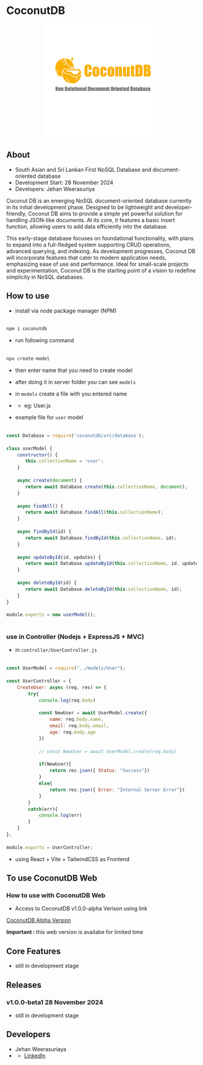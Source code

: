 # CoconutDB

<p align="center">
  <img src="./assest/CoconutDBnobg.png" alt="Alt text" height="300">
</p>


## About

- South Asian and Sri Lankan First NoSQL Database and document-oriented database
- Development Start: 28 November 2024
- Developers: Jehan Weerasuriya


Coconut DB is an emerging NoSQL document-oriented database currently in its initial development phase. Designed to be lightweight and developer-friendly, Coconut DB aims to provide a simple yet powerful solution for handling JSON-like documents. At its core, it features a basic insert function, allowing users to add data efficiently into the database.

This early-stage database focuses on foundational functionality, with plans to expand into a full-fledged system supporting CRUD operations, advanced querying, and indexing. As development progresses, Coconut DB will incorporate features that cater to modern application needs, emphasizing ease of use and performance. Ideal for small-scale projects and experimentation, Coconut DB is the starting point of a vision to redefine simplicity in NoSQL databases.

## How to use

- install via node package manager (NPM)

```js

npm i coconutdb

```

- run following command

```js

npx create-model

```

- then enter name that you need to create model

- after doing it in server folder you can see `models` 
- in `models` create a file with you entered name 
- - eg: User.js

- example file for `user` model

```js

const Database = require('coconutdb/src/database'); 
    
class userModel {
    constructor() {
       this.collectionName = 'user';
    }
    
    async create(document) {
       return await Database.create(this.collectionName, document);
    }
    
    async findAll() {
       return await Database.findAll(this.collectionName);
    }
    
    async findById(id) {
       return await Database.findById(this.collectionName, id);
    }
    
    async updateById(id, updates) {
       return await Database.updateById(this.collectionName, id, updates);
    }
    
    async deleteById(id) {
       return await Database.deleteById(this.collectionName, id);
    }
}
    
module.exports = new userModel();
    
```

### use in Controller (Nodejs + ExpressJS + MVC)

- in `controller/UserController.js`

```js

const UserModel = require("../models/User");

const UserController = {
    CreateUser: async (req, res) => {
        try{
            console.log(req.body)

            const NewUser = await UserModel.create({
                name: req.body.name,
                email: req.body.email,
                age: req.body.age
            })

            // const NewUser = await UserModel.create(req.body)

            if(NewUser){
                return res.json({ Status: "Success"})
            }
            else{
                return res.json({ Error: "Internal Server Error"})
            }
        }
        catch(err){
            console.log(err)
        }
    }
};

module.exports = UserController;


```
- using React + Vite + TailwindCSS as Frontend

## To use CoconutDB Web

### How to use with CoconutDB Web

- Access to CoconutDB v1.0.0-alpha Verison using link

[CoconutDB Alpha Version](https://coconutdbweb.vercel.app/)

<b>Important : </b> this web version is availabe for limited time


## Core Features

- still in development stage

## Releases

### v1.0.0-beta1 28 November 2024

- still in development stage

## Developers

- Jehan Weerasuriaya
- - [LinkedIn](https://www.linkedin.com/in/jehanweerasuriya/)


